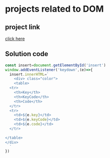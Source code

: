 # projects related to DOM

## project link

[click here](https://stackblitz.com/edit/dom-project-chaiaurcode?file=index.html)

## Solution code

```javascript
const insert=document.getElementById('insert')
window.addEventListener('keydown',(e)=>{
  insert.innerHTML=`
    <div> class="color">
    <table>
  <tr>
    <th>Key</th>
    <th>KeyCode</th>
    <th>Code</th>
  </tr>
  <tr>
    <td>${e.key}</td>
    <td>${e.keyCode}</td>
    <td>${e.code}</td>
  </tr>
  
</table>
</div>
  `
})
 
```